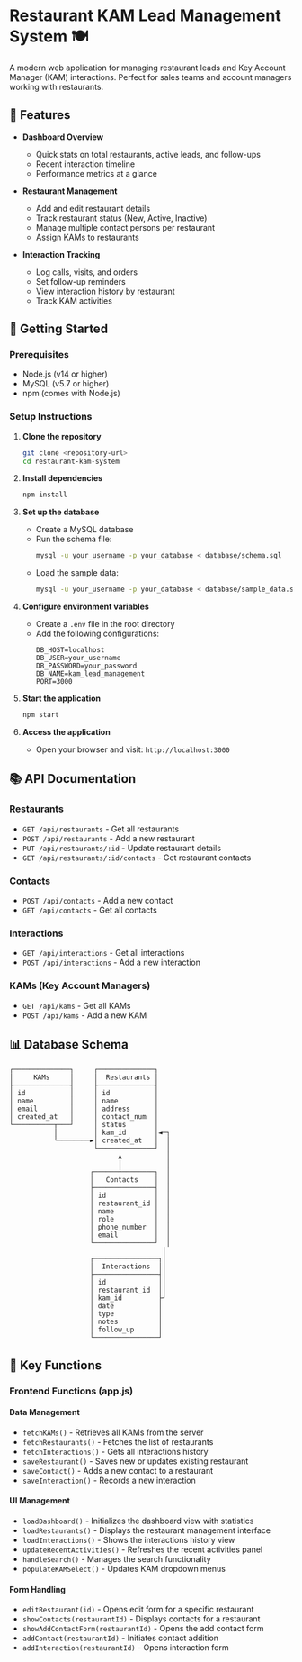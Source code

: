 # Restaurant KAM Lead Management System 🍽️

A modern web application for managing restaurant leads and Key Account Manager (KAM) interactions. Perfect for sales teams and account managers working with restaurants.

## 🌟 Features

- **Dashboard Overview**
  - Quick stats on total restaurants, active leads, and follow-ups
  - Recent interaction timeline
  - Performance metrics at a glance

- **Restaurant Management**
  - Add and edit restaurant details
  - Track restaurant status (New, Active, Inactive)
  - Manage multiple contact persons per restaurant
  - Assign KAMs to restaurants

- **Interaction Tracking**
  - Log calls, visits, and orders
  - Set follow-up reminders
  - View interaction history by restaurant
  - Track KAM activities

## 🚀 Getting Started

### Prerequisites

- Node.js (v14 or higher)
- MySQL (v5.7 or higher)
- npm (comes with Node.js)

### Setup Instructions

1. **Clone the repository**
   ```bash
   git clone <repository-url>
   cd restaurant-kam-system
   ```

2. **Install dependencies**
   ```bash
   npm install
   ```


3. **Set up the database**
   - Create a MySQL database
   - Run the schema file:
     ```bash
     mysql -u your_username -p your_database < database/schema.sql
     ```
   - Load the sample data:
     ```bash
     mysql -u your_username -p your_database < database/sample_data.sql
     ```
4. **Configure environment variables**
   - Create a `.env` file in the root directory
   - Add the following configurations:
     ```
     DB_HOST=localhost
     DB_USER=your_username
     DB_PASSWORD=your_password
     DB_NAME=kam_lead_management
     PORT=3000
     ```

5. **Start the application**
   ```bash
   npm start
   ```

6. **Access the application**
   - Open your browser and visit: `http://localhost:3000`

## 📚 API Documentation

### Restaurants

- `GET /api/restaurants` - Get all restaurants
- `POST /api/restaurants` - Add a new restaurant
- `PUT /api/restaurants/:id` - Update restaurant details
- `GET /api/restaurants/:id/contacts` - Get restaurant contacts

### Contacts

- `POST /api/contacts` - Add a new contact
- `GET /api/contacts` - Get all contacts

### Interactions

- `GET /api/interactions` - Get all interactions
- `POST /api/interactions` - Add a new interaction

### KAMs (Key Account Managers)

- `GET /api/kams` - Get all KAMs
- `POST /api/kams` - Add a new KAM

## 📊 Database Schema

```
┌──────────────┐     ┌──────────────┐
│     KAMs     │     │  Restaurants │
├──────────────┤     ├──────────────┤
│ id           │     │ id           │
│ name         │     │ name         │
│ email        │     │ address      │
│ created_at   │     │ contact_num  │
└──────────┬───┘     │ status       │
           │         │ kam_id       │◄─┐
           └────────►│ created_at   │  │
                     └──────────────┘  │
                           ▲           │
                           │           │
                    ┌──────┴────────┐  │
                    │   Contacts    │  │
                    ├───────────────┤  │
                    │ id            │  │
                    │ restaurant_id │  │
                    │ name          │  │
                    │ role          │  │
                    │ phone_number  │  │
                    │ email         │  │
                    └───────────────┘  │
                                      │
                    ┌────────────────┐│
                    │  Interactions  ││
                    ├────────────────┤│
                    │ id             ││
                    │ restaurant_id  ││
                    │ kam_id         ├┘
                    │ date           │
                    │ type           │
                    │ notes          │
                    │ follow_up      │
                    └────────────────┘
```



## 🔧 Key Functions

### Frontend Functions (app.js)

#### Data Management
- `fetchKAMs()` - Retrieves all KAMs from the server
- `fetchRestaurants()` - Fetches the list of restaurants
- `fetchInteractions()` - Gets all interactions history
- `saveRestaurant()` - Saves new or updates existing restaurant
- `saveContact()` - Adds a new contact to a restaurant
- `saveInteraction()` - Records a new interaction

#### UI Management
- `loadDashboard()` - Initializes the dashboard view with statistics
- `loadRestaurants()` - Displays the restaurant management interface
- `loadInteractions()` - Shows the interactions history view
- `updateRecentActivities()` - Refreshes the recent activities panel
- `handleSearch()` - Manages the search functionality
- `populateKAMSelect()` - Updates KAM dropdown menus

#### Form Handling
- `editRestaurant(id)` - Opens edit form for a specific restaurant
- `showContacts(restaurantId)` - Displays contacts for a restaurant
- `showAddContactForm(restaurantId)` - Opens the add contact form
- `addContact(restaurantId)` - Initiates contact addition
- `addInteraction(restaurantId)` - Opens interaction form

